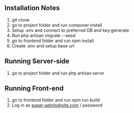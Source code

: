 ## Installation Notes ##

1. git clone
2. go to project folder and run composer install
3. Setup .env and connect to preferred DB and key:generate
4. Run php artisan migrate --seed
5. go to frontend folder and run npm install
6. Create .env and setup base url

## Running Server-side ##

1. go to project folder and run php artisan serve

## Running Front-end ##

1. go to frontend folder and run npm run build
2. Log in as super-admin@site.com / password
